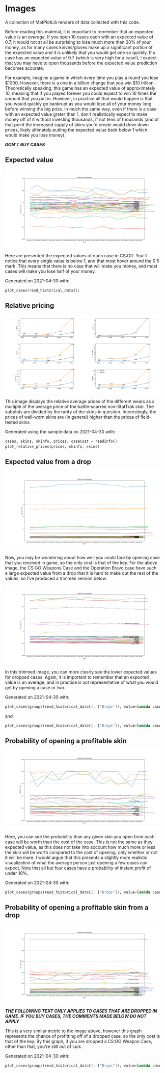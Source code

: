 # Images

A collection of MatPlotLib renders of data collected with this code.

Before reading this material, it is important to remember that an expected value is an *average*. If you open 10 cases each with an expected value of 0.7, it would not at all be surprising to lose much more than 30% of your money, as for many cases knives/gloves make up a significant portion of the expected value and it is unlikely that you would get one so quickly. If a case has an expected value of 0.7 (which is very high for a case!), I expect that you may have to open thousands before the expected value prediction becomes accurate.

For example, imagine a game in which every time you play a round you lose $1000. However, there is a one in a billion change that you win $10 trillion. Theoretically speaking, this game has an expected value of approximately 10, meaning that if you played forever you could expect to win 10 times the amount that you put in. However, in practice all that would happen is that you would quickly go bankrupt as you would lose all of your money long before winning the big prize. In much the same way, even if there is a case with an expected value grater than 1, don't realistically expect to make money off of it without investing thousands, if not tens of thousands (and at that point the increased supply of skins you'd create would drive down prices, likely ultimately putting the expected value back below 1 which would make you lose money).

***DON'T BUY CASES***

## Expected value

![plot_cases(read_historical_data())](https://raw.githubusercontent.com/MichaelMBradley/CSGOCaseValues/master/img/expectedvalue.png)

Here are presented the expected values of each case in CS:GO. You'll notice that every single value is below 1, and that most hover around the 0.5 mark. This means that there is no case that will make you money, and most cases will make you lose half of your money.

Generated on 2021-04-30 with:

```python
plot_cases(read_historical_data())
```

## Relative pricing

![plot_relative_prices(prices, skinfo, skins)](https://raw.githubusercontent.com/MichaelMBradley/CSGOCaseValues/master/img/relativepricing.png)

This image displays the relative average prices of the different wears as a multiple of the average price of the battle-scarred non-StatTrak skin. The subplots are divided by the rarity of the skins in question. Interestingly, the prices of well-worn skins are (in general) higher than the prices of field-tested skins.

Generated using the sample data on 2021-04-30 with:

```python
cases, skins, skinfo, prices, caseCost = readinfo()
plot_relative_prices(prices, skinfo, skins)
```

## Expected value from a drop

![plot_cases(groups(read_historical_data(), ["Drops"]), value=lambda case: case.EV_D, area=None)](https://raw.githubusercontent.com/MichaelMBradley/CSGOCaseValues/master/img/expectedvaluedrop.png)

Now, you may be wondering about how well you could fare by opening case that you received in game, so the only cost is that of the key. For the above image, the CS:GO Weapons Case and the Operation Bravo case have such a large expected value from a drop that it is hard to make out the rest of the values, so I've produced a trimmed version below.

![plot_cases(groups(read_historical_data(), ["Drops"]), value=lambda case: case.EV_D, area=(0, 2.5))](https://raw.githubusercontent.com/MichaelMBradley/CSGOCaseValues/master/img/expectedvaluedroptrim.png)

In this trimmed image, you can more clearly see the lower expected values for dropped cases. Again, it is important to remember that an expected value is an average, and in practice is not representative of what you would get by opening a case or two.

Generated on 2021-04-30 with:

```python
plot_cases(groups(read_historical_data(), ["Drops"]), value=lambda case: case.EV_D, area=None)
```

and

```python
plot_cases(groups(read_historical_data(), ["Drops"]), value=lambda case: case.EV_D, area=(0, 2.5))
```

## Probability of opening a profitable skin

![plot_cases(groups(read_historical_data(), ["Drops"]), value=lambda case: case.prob, area=(0, 0.25))](https://raw.githubusercontent.com/MichaelMBradley/CSGOCaseValues/master/img/probprofit.png)

Here, you can see the probability than any given skin you open from each case will be worth than the cost of the case. This is not the same as they expected value, as this does not take into account how much more or less the skin will be worth compared to the cost of opening, only whether or not it will be more. I would argue that this presents a slightly more realistic visualization of what the average person just opening a few cases can expect. Note that all but four cases have a probability of instant profit of under 10%.

Generated on 2021-04-30 with:

```python
plot_cases(groups(read_historical_data(), ["Drops"]), value=lambda case: case.prob, area=(0, 0.25))
```

## Probability of opening a profitable skin from a drop

![plot_cases(groups(read_historical_data(), ["Drops"]), value=lambda case: case.probdrop, area=(0, 1.1))](https://raw.githubusercontent.com/MichaelMBradley/CSGOCaseValues/master/img/probdropprofit.png)

***THE FOLLOWING TEXT ONLY APPLIES TO CASES THAT ARE DROPPED IN GAME. IF YOU BUY CASES, THE COMMENTS MADE BELOW DO NOT APPLY***

This is a very similar metric to the image above, however this graph represents the chance of profitting off of a dropped case, so the only cost is that of the key. By this graph, if you are dropped a CS:GO Weapon Case, other than that, you're still out of luck.

Generated on 2021-04-30 with:

```python
plot_cases(groups(read_historical_data(), ["Drops"]), value=lambda case: case.prob_drop, area=(0, 1.1))
```
